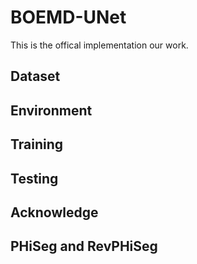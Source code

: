 # BOEMD-UNet
This is the offical implementation our work.

## Dataset

## Environment 

## Training 

## Testing

## Acknowledge

## PHiSeg and RevPHiSeg

